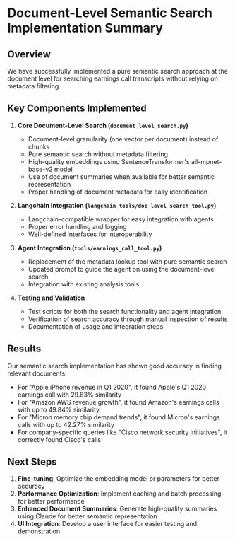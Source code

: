 # Document-Level Semantic Search Implementation Summary

## Overview

We have successfully implemented a pure semantic search approach at the document level for searching earnings call transcripts without relying on metadata filtering.

## Key Components Implemented

1. **Core Document-Level Search (`document_level_search.py`)**
   - Document-level granularity (one vector per document) instead of chunks
   - Pure semantic search without metadata filtering
   - High-quality embeddings using SentenceTransformer's all-mpnet-base-v2 model
   - Use of document summaries when available for better semantic representation
   - Proper handling of document metadata for easy identification

2. **Langchain Integration (`langchain_tools/doc_level_search_tool.py`)**
   - Langchain-compatible wrapper for easy integration with agents
   - Proper error handling and logging
   - Well-defined interfaces for interoperability

3. **Agent Integration (`tools/earnings_call_tool.py`)**
   - Replacement of the metadata lookup tool with pure semantic search
   - Updated prompt to guide the agent on using the document-level search
   - Integration with existing analysis tools

4. **Testing and Validation**
   - Test scripts for both the search functionality and agent integration
   - Verification of search accuracy through manual inspection of results
   - Documentation of usage and integration steps

## Results

Our semantic search implementation has shown good accuracy in finding relevant documents:

- For "Apple iPhone revenue in Q1 2020", it found Apple's Q1 2020 earnings call with 29.83% similarity
- For "Amazon AWS revenue growth", it found Amazon's earnings calls with up to 49.84% similarity
- For "Micron memory chip demand trends", it found Micron's earnings calls with up to 42.27% similarity
- For company-specific queries like "Cisco network security initiatives", it correctly found Cisco's calls

## Next Steps

1. **Fine-tuning**: Optimize the embedding model or parameters for better accuracy
2. **Performance Optimization**: Implement caching and batch processing for better performance
3. **Enhanced Document Summaries**: Generate high-quality summaries using Claude for better semantic representation
4. **UI Integration**: Develop a user interface for easier testing and demonstration 